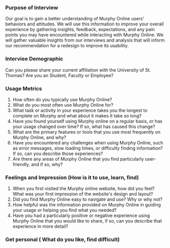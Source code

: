 ### Purpose of Interview

Our goal is to gain a better understanding of Murphy Online users' behaviors and attitudes. We will use this information to improve your overall experience by gathering insights, feedback, expectations, and any pain points you may have encountered while interacting with Murphy Online. We will gather valuable insights from our interviews and analysis that will inform our recommendation for a redesign to improve its usability.


###  Interviee Demographic 

Can you please share your current affiliation with the University of St. Thomas?  Are you an Student, Faculty or Employee?


### Usage Metrics 

1. How often do you typically use Murphy Online? 
2. What do you most often use Murphy Online for? 
3. What task or activity in your experience takes you the longest to complete on Murphy
and what about it makes it take so long? 
4. Have you found yourself using Murphy online on a regular basis, or has your usage changed over time? If so, what has caused this change?
5.  What are the primary features or tools that you use most frequently on Murphy Online, and why?
6.  Have you encountered any challenges when using Murphy Online, such as error messages, slow loading times, or difficulty finding information? If so, can you describe those experiences?
7.  Are there any areas of Murphy Online that you find particularly user-friendly, and if so, why?


### Feelings and Impression (How is it to use, learn, find)

1. When you first visited the Murphy online website, how did you feel? What was your first impression of the website's design and layout?
2. Did you find Murphy Online easy to navigate and use? Why or why not?
3. How helpful was the information provided on Murphy Online  in guiding your usage or helping you find what you needed?
4. Have you had a particularly positive or negative experience using Murphy Online that you would like to share,  if so, can you describe that experience in more detail?


### Get personal ( What do you like, find difficult)






